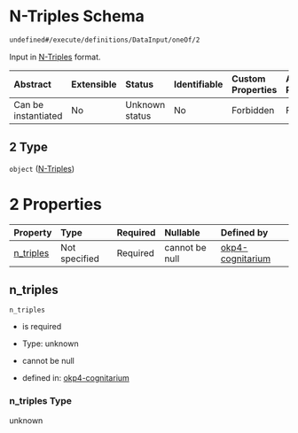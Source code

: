 # N-Triples Schema

```txt
undefined#/execute/definitions/DataInput/oneOf/2
```

Input in [N-Triples](https://www.w3.org/TR/n-triples/) format.

| Abstract            | Extensible | Status         | Identifiable | Custom Properties | Additional Properties | Access Restrictions | Defined In                                                                     |
| :------------------ | :--------- | :------------- | :----------- | :---------------- | :-------------------- | :------------------ | :----------------------------------------------------------------------------- |
| Can be instantiated | No         | Unknown status | No           | Forbidden         | Forbidden             | none                | [okp4-cognitarium.json\*](schema/okp4-cognitarium.json "open original schema") |

## 2 Type

`object` ([N-Triples](okp4-cognitarium-executemsg-definitions-datainput-oneof-n-triples.md))

# 2 Properties

| Property                 | Type          | Required | Nullable       | Defined by                                                                                                                                                                            |
| :----------------------- | :------------ | :------- | :------------- | :------------------------------------------------------------------------------------------------------------------------------------------------------------------------------------ |
| [n\_triples](#n_triples) | Not specified | Required | cannot be null | [okp4-cognitarium](okp4-cognitarium-executemsg-definitions-datainput-oneof-n-triples-properties-n_triples.md "undefined#/execute/definitions/DataInput/oneOf/2/properties/n_triples") |

## n\_triples



`n_triples`

*   is required

*   Type: unknown

*   cannot be null

*   defined in: [okp4-cognitarium](okp4-cognitarium-executemsg-definitions-datainput-oneof-n-triples-properties-n_triples.md "undefined#/execute/definitions/DataInput/oneOf/2/properties/n_triples")

### n\_triples Type

unknown
